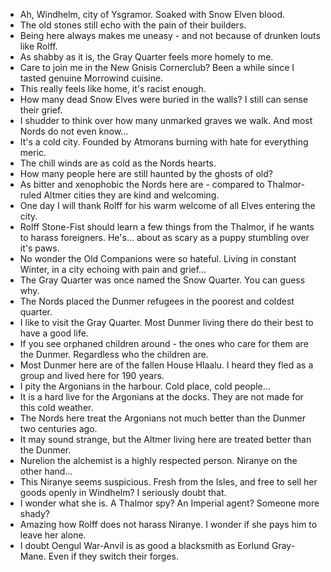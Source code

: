 - Ah, Windhelm, city of Ysgramor. Soaked with Snow Elven blood.
- The old stones still echo with the pain of their builders.
- Being here always makes me uneasy - and not because of drunken louts like Rolff.
- As shabby as it is, the Gray Quarter feels more homely to me.
- Care to join me in the New Gnisis Cornerclub? Been a while since I tasted genuine Morrowind cuisine.
- This really feels like home, it's racist enough.
- How many dead Snow Elves were buried in the walls? I still can sense their grief.
- I shudder to think over how many unmarked graves we walk. And most Nords do not even know...
- It's a cold city. Founded by Atmorans burning with hate for everything meric.
- The chill winds are as cold as the Nords hearts.
- How many people here are still haunted by the ghosts of old?
- As bitter and xenophobic the Nords here are - compared to Thalmor-ruled Altmer cities they are kind and welcoming.
- One day I will thank Rolff for his warm welcome of all Elves entering the city.
- Rolff Stone-Fist should learn a few things from the Thalmor, if he wants to harass foreigners. He's... about as scary as a puppy stumbling over it's paws.
- No wonder the Old Companions were so hateful. Living in constant Winter, in a city echoing with pain and grief...
- The Gray Quarter was once named the Snow Quarter. You can guess why.
- The Nords placed the Dunmer refugees in the poorest and coldest quarter.
- I like to visit the Gray Quarter. Most Dunmer living there do their best to have a good life.
- If you see orphaned children around - the ones who care for them are the Dunmer. Regardless who the children are.
- Most Dunmer here are of the fallen House Hlaalu. I heard they fled as a group and lived here for 190 years.
- I pity the Argonians in the harbour. Cold place, cold people...
- It is a hard live for the Argonians at the docks. They are not made for this cold weather.
- The Nords here treat the Argonians not much better than the Dunmer two centuries ago.
- It may sound strange, but the Altmer living here are treated better than the Dunmer.
- Nurelion the alchemist is a highly respected person. Niranye on the other hand...
- This Niranye seems suspicious. Fresh from the Isles, and free to sell her goods openly in Windhelm? I seriously doubt that.
- I wonder what she is. A Thalmor spy? An Imperial agent? Someone more shady?
- Amazing how Rolff does not harass Niranye. I wonder if she pays him to leave her alone.
- I doubt Oengul War-Anvil is as good a blacksmith as Eorlund Gray-Mane. Even if they switch their forges.
